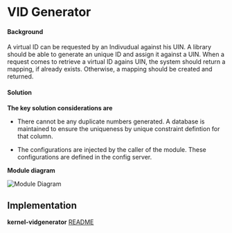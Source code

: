 # VID Generator

#### Background

A virtual ID can be requested by an Indivudual against his UIN. A library should be able to generate an unique ID and assign it against a UIN. When a request comes to retrieve a virtual ID agains UIN, the system should return a mapping, if already exists. Otherwise, a mapping should be created and returned.  

#### Solution



**The key solution considerations are**


- There cannot be any duplicate numbers generated. A database is maintained to ensure the uniqueness by unique constraint defintion for that column.

- The configurations are injected by the caller of the module. These configurations are defined in the config server. 


**Module diagram**



![Module Diagram](https://raw.githubusercontent.com/mosip/mosip/DEV/design/kernel/_images/kernel-VIDGenerator.jpg?token=ApNuIHulED79AkJ4do_wI8CqZRgt2sBeks5cLy75wA%3D%3D&_sm_au_=iVVM46NP4S6jJkV5)



## Implementation


**kernel-vidgenerator** [README](../../kernel/kernel-idgenerator-vid/README.md)
